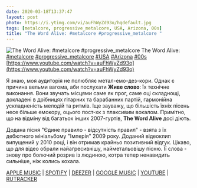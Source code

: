 ```yaml
---
date: 2020-03-18T13:37:47
layout: post
photo: https://i.ytimg.com/vi/auFhWyZd93o/hqdefault.jpg
tags: [metalcore, progressive_metalcore, USA, Arizona, 00s]
title: "The Word Alive: #metalcore #progressive_metalcore "
---
```

![The Word Alive: #metalcore #progressive_metalcore ](https://i.ytimg.com/vi/auFhWyZd93o/hqdefault.jpg)
The Word Alive: [#metalcore](/tags/#metalcore) [#progressive_metalcore](/tags/#progressive_metalcore) [#USA](/tags/#USA) [#Arizona](/tags/#Arizona) [#00s](/tags/#00s) [https://www.youtube.com/watch?v=auFhWyZd93o](https://www.youtube.com/watch?v=auFhWyZd93o)

Я знаю,  моя аудиторія не полюбляє метал-емо-дез-кори. Однак є причина вельми вагома, аби послухати **Живе слово**: їх технічне виконання. Вони звучать місцями саме як прог, саме оці складнощі, докладені в дрібницях гітарних та барабанних партій, гармонійна ускладненість мелодій та ритмів. Іще зауважу, що більшість їхніх пісень несе більше емокору, оцього пост-хк з плаксивим вокалом. Примітно, що на відміну від багатьох інших 2007-гуртів, **The Word Alive** досі діють.

Додана пісня &quot;Єдине правило - відсутність правил&quot; - взята з їх дебютного мініальбому &quot;Імперія&quot; 2009 року. Доданий відеоклип випущений у 2010 році, і він отримав крайньо позитивний відгук. Цікаво, що для відео обрали найагресивнішу, найметальовішу пісню. Її слова - знову про болючий розрив із людиною, котра тепер ненавидить сильніше, ніж колись кохала.

[APPLE MUSIC](https://music.apple.com/ru/album/empire-ep/1443622245) \| [SPOTIFY](https://open.spotify.com/album/6ClD0ImugeuyAZmiuNKs3y) \| [DEEZER](https://www.deezer.com/album/14168380?utm_source=deezer&amp;utm_content=album-14168380&amp;utm_term=1601611822_1584531370&amp;utm_medium=web) \| [GOOGLE MUSIC](https://play.google.com/music/m/Bkhwdbyfkkxodbjjafqzlxfymxe?t=Empire_-_The_Word_Alive) \| [YOUTUBE](https://www.youtube.com/playlist?list=OLAK5uy_kaUhHribf1OY6vWxF18yKpJZWD8tqRmVY) \| [RUTRACKER](https://rutracker.org/forum/viewtopic.php?t=5191420)